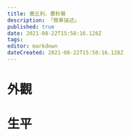 ```yaml
---
title: 墨丘利．纍秋葵
description: 「簡單描述」
published: true
date: 2021-08-22T15:58:16.128Z
tags: 
editor: markdown
dateCreated: 2021-08-22T15:58:16.128Z
---
```


# 外觀


# 生平
